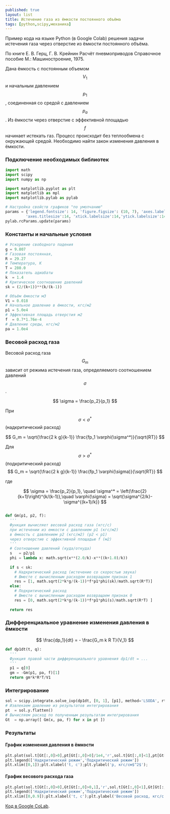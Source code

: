 ```yaml
---
published: true
layout: list 
title: Истечение газа из ёмкости постоянного объёма
tags: [python,scipy,механика]
---
```


Пример кода на языке Python (в Google Colab) решения задачи истечения газа через отверстие из ёмкости постоянного объёма. 

По книге Е. В. Герц, Г. В. Крейнин Расчёт пневмоприводов Справочное пособие М.: Машиностроение, 1975.


Дана ёмкость с постоянным объемом $$V_1$$ и начальным давлением $$p_1$$, соединенная со средой с давлением $$p_a$$. Из ёмкости через отверстие с эффективной площадью $$f$$ начинает истекать газ. Процесс происходит без теплообмена с окружающей средой. Необходимо найти закон изменения давления в ёмкости.

### Подключение необходимых библиотек

~~~python
import math
import scipy
import numpy as np

import matplotlib.pyplot as plt
import matplotlib as mpl
import matplotlib.pylab as pylab

# Настройка свойств графиков "по умолчанию"
params = {'legend.fontsize': 14, 'figure.figsize': (10, 7), 'axes.labelsize': 14,
         'axes.titlesize':14, 'xtick.labelsize':14,'ytick.labelsize':14}
pylab.rcParams.update(params)
~~~

### Константы и начальные условия

~~~python
# Ускорение свободного падения
g = 9.807
# Газовая постоянная, 
R = 29.27
# Температура, К
T = 280.0
# Показатель адиабаты
k  = 1.4
# Критическое соотношение давлений
sk = (2/(k+1))**(k/(k-1))

# Объём ёмкости м3
V1 = 0.018
# Начальное давление в ёмкости, кгс/м2
p1 = 5.0e4
# Эффективная площадь отверстия м2
f  = 0.7*1.76e-4
# Давление среды, кгс/м2
pa = 1.0e4
~~~

### Весовой расход газа

Весовой расход газа $$G_m$$ зависит от режима истечения газа, определяемого соотношением давлений $$\sigma$$. 

$$
\sigma = \frac{p_2}{p_1}
$$

При $$\sigma < \sigma^*$$ (надкритический расход)

$$
  G_m = \sqrt{\frac{2 k g}{k-1}} \frac{fp_1 \varphi(\sigma^*)}{\sqrt{RT}}
$$

Для $$\sigma > \sigma^*$$ (подкритический расход)
$$
  G_m = \sqrt{\frac{2 k g}{k-1}} \frac{fp_1 \varphi(\sigma)}{\sqrt{RT}}
$$

где 

$$
\sigma = \frac{p_2}{p_1}, \quad \sigma^* = \left(\frac{2}{k+1}\right)^{k/(k-1)},\quad \varphi(\sigma) = \sqrt{\sigma^{2/k}-\sigma^{(k+1)/k}}
$$

~~~python

def Gm(p1, p2, f):
  '''
  Функция вычисляет весовой расход газа (кгс/с)
  при истечении из емкости с давлением p1 (кгс/м2)
  в ёмкость c давлением p2 (кгс/м2) (p2 < p1) 
  через отверстие с эффективной площадью f (м2)  
  '''  
  # Соотношение давлений (куда/откуда)
  s   = p2/p1
  phi = lambda x: math.sqrt(x**(2.0/k)-x**((k+1.0)/k)) 
  
  if s < sk:
    # Надкритический расход (истечение со скоростью звука)
    # Вместе с вычисленным расходом возвращаем признак 1 
    res = [1, math.sqrt(2*k*g/(k-1))*f*p1*phi(sk)/math.sqrt(R*T)]
  else:
    # Подкритический расход
    # Вместе с вычисленным расходом возвращаем признак 0
    res = [0, math.sqrt(2*k*g/(k-1))*f*p1*phi(s)/math.sqrt(R*T) ]
    
  return res 
~~~

### Дифференциальное уравнение изменения давления в ёмкости

$$
\frac{dp_1}{dt} = - \frac{G_m k R T}{V_1}
$$

~~~python
def dp1dt(t, q):  
  '''
  Функция правой части дифференциального уравнения dp1/dt = ...
  '''
  p1 = q[0]  
  gm = -Gm(p1, pa, f)[1]  
  return gm*k*R*T/V1
~~~

### Интегрирование

~~~python
sol = scipy.integrate.solve_ivp(dp1dt, [0, 1], [p1], method='LSODA', rtol = 1e-10)
# Извлекаем давление из результатов интегрирования
pt  = sol.y.flatten()
# Вычисляем расход по полученным результатам интегрирования
Gt  = np.array([ Gm(x, pa, f) for x in pt ])
~~~

### Результаты

#### График изменения давления в ёмкости

~~~python
plt.plot(sol.t[Gt[:,0]>0],pt[Gt[:,0]>0]/1e4,'r',sol.t[Gt[:,0]<1],pt[Gt[:,0]<1]/1e4,'g');
plt.legend(['Надкритический режим','Подкритический режим'])
plt.xlim([0,1]);plt.xlabel('t, c');plt.ylabel('p, кгс/см$^2$');
~~~

#### График весового расхода газа

~~~python
plt.plot(sol.t[Gt[:,0]>0],Gt[Gt[:,0]>0,1],'r',sol.t[Gt[:,0]<1],Gt[Gt[:,0]<1,1],'g');
plt.legend(['Надкритический режим','Подкритический режим'])
plt.xlim([0,0.9]);plt.xlabel('t, c');plt.ylabel('Весовой расход, кгс/c');
~~~

[Код в Google CoLab](https://colab.research.google.com/drive/1hut3_MOmC29kckvIkDPIcC4AS5luLHRi).
